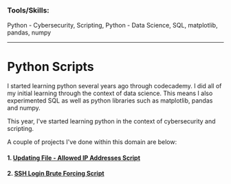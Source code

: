 ### Tools/Skills: 
Python - Cybersecurity, Scripting, Python - Data Science, SQL, matplotlib, pandas, numpy

---

# Python Scripts

I started learning python several years ago through codecademy. I did all of my initial learning through the context of data science. This means I also experimented SQL as well as python libraries such as matplotlib, pandas and numpy.

This year, I've started learning python in the context of cybersecurity and scripting.&#x20;

A couple of projects I've done within this domain are below:

#### 1. [Updating ](updating-file-allowed-ip-addresses.md)[F](updating-file-allowed-ip-addresses.md)[ile - Allowed IP Addresses Script](updating-file-allowed-ip-addresses.md)

#### 2. [SSH Login Brute Forcing Script](ssh-login-brute-forcing.md)
